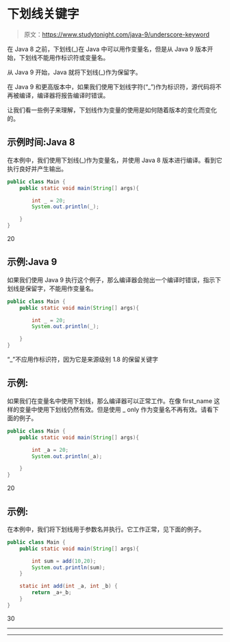 # 下划线关键字

> 原文：<https://www.studytonight.com/java-9/underscore-keyword>

在 Java 8 之前，下划线(_)在 Java 中可以用作变量名，但是从 Java 9 版本开始，下划线不能用作标识符或变量名。

从 Java 9 开始，Java 就将下划线(_)作为保留字。

在 Java 9 和更高版本中，如果我们使用下划线字符(“_”)作为标识符，源代码将不再被编译，编译器将报告编译时错误。

让我们看一些例子来理解，下划线作为变量的使用是如何随着版本的变化而变化的。

## 示例时间:Java 8

在本例中，我们使用下划线(_)作为变量名，并使用 Java 8 版本进行编译。看到它执行良好并产生输出。

```java
public class Main { 
	public static void main(String[] args){

		int _ = 20;
		System.out.println(_);

	}
}
```

20

## 示例:Java 9

如果我们使用 Java 9 执行这个例子，那么编译器会抛出一个编译时错误，指示下划线是保留字，不能用作变量名。

```java
public class Main { 
	public static void main(String[] args){

		int _ = 20;
		System.out.println(_);

	}
}
```

“_”不应用作标识符，因为它是来源级别 1.8 的保留关键字

## 示例:

如果我们在变量名中使用下划线，那么编译器可以正常工作。在像 first_name 这样的变量中使用下划线仍然有效。但是使用 _ only 作为变量名不再有效。请看下面的例子。

```java
public class Main { 
	public static void main(String[] args){

		int _a = 20;
		System.out.println(_a);

	}
} 
```

20

## 示例:

在本例中，我们将下划线用于参数名并执行。它工作正常，见下面的例子。

```java
public class Main {  
	public static void main(String[] args){

		int sum = add(10,20);
		System.out.println(sum);
	}   

	static int add(int _a, int _b) {
		return _a+_b;
	}
}
```

30

* * *

* * *